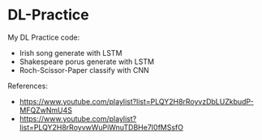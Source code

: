 # DL-Practice
My DL Practice code:
+ Irish song generate with LSTM
+ Shakespeare porus generate with LSTM
+ Roch-Scissor-Paper classify with CNN

References:
  + https://www.youtube.com/playlist?list=PLQY2H8rRoyvzDbLUZkbudP-MFQZwNmU4S
  + https://www.youtube.com/playlist?list=PLQY2H8rRoyvwWuPiWnuTDBHe7I0fMSsfO
